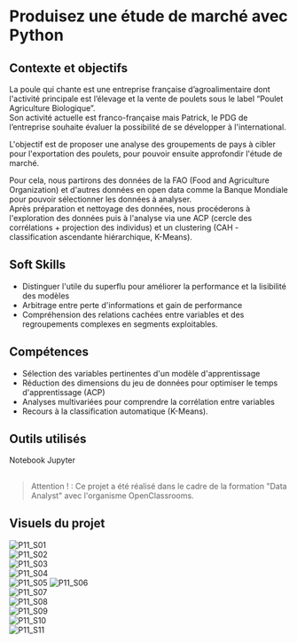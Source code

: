 # Produisez une étude de marché avec Python

## Contexte et objectifs

La poule qui chante est une entreprise française d’agroalimentaire dont l'activité principale est l’élevage et la vente de poulets sous le label “Poulet Agriculture Biologique”.  
Son activité actuelle est franco-française mais Patrick, le PDG de l’entreprise souhaite évaluer la possibilité de se développer à l'international.  

L'objectif est de proposer une analyse des groupements de pays à cibler pour l'exportation des poulets, pour pouvoir ensuite approfondir l'étude de marché.  

Pour cela, nous partirons des données de la FAO (Food and Agriculture Organization) et d'autres données en open data comme la Banque Mondiale pour pouvoir sélectionner les données à analyser.  
Après préparation et nettoyage des données, nous procéderons à l'exploration des données puis à l'analyse via une ACP (cercle des corrélations + projection des individus) et un clustering (CAH - classification ascendante hiérarchique, K-Means).  

## Soft Skills
- Distinguer l'utile du superflu pour améliorer la performance et la lisibilité des modèles  
- Arbitrage entre perte d'informations et gain de performance  
- Compréhension des relations cachées entre variables et des regroupements complexes en segments exploitables.  

## Compétences
- Sélection des variables pertinentes d'un modèle d'apprentissage  
- Réduction des dimensions du jeu de données pour optimiser le temps d'apprentissage (ACP)  
- Analyses multivariées pour comprendre la corrélation entre variables
- Recours à la classification automatique (K-Means).  

## Outils utilisés
Notebook Jupyter

## 
>Attention ! : Ce projet a été réalisé dans le cadre de la formation "Data Analyst" avec l'organisme OpenClassrooms.

## Visuels du projet
![P11_S01](https://github.com/ElianeCamus/elianecamus.github.io/blob/main/assets/img/P11_S01.jpg)  
![P11_S02](https://github.com/ElianeCamus/elianecamus.github.io/blob/main/assets/img/P11_S02.jpg)  
![P11_S03](https://github.com/ElianeCamus/elianecamus.github.io/blob/main/assets/img/P11_S03.jpg)  
![P11_S04](https://github.com/ElianeCamus/elianecamus.github.io/blob/main/assets/img/P11_S04.jpg)  
![P11_S05](https://github.com/ElianeCamus/elianecamus.github.io/blob/main/assets/img/P11_S05.jpg) 
![P11_S06](https://github.com/ElianeCamus/elianecamus.github.io/blob/main/assets/img/P11_S06.jpg)  
![P11_S07](https://github.com/ElianeCamus/elianecamus.github.io/blob/main/assets/img/P11_S07.jpg)  
![P11_S08](https://github.com/ElianeCamus/elianecamus.github.io/blob/main/assets/img/P11_S08.jpg)  
![P11_S09](https://github.com/ElianeCamus/elianecamus.github.io/blob/main/assets/img/P11_S09.jpg)  
![P11_S10](https://github.com/ElianeCamus/elianecamus.github.io/blob/main/assets/img/P11_S10.jpg)  
![P11_S11](https://github.com/ElianeCamus/elianecamus.github.io/blob/main/assets/img/P11_S11.jpg)  

